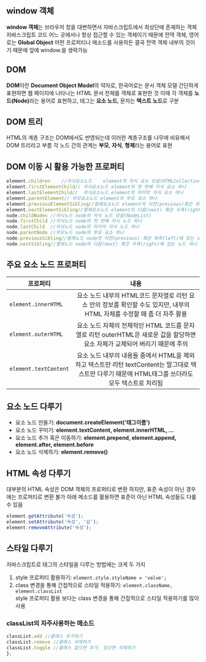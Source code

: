 ##  window 객체

<b>window 객체</b>는 브라우저 창을 대변하면서 자바스크립트에서 최상단에 존재하는 객체
자바스크립트 코드 어느 곳에서나 항상 접근할 수 있는 객체이기 때문에 전역 객체, 영어로는 <b>Global Object</b>
어떤 프로퍼티나 메소드를 사용하든 결국 전역 객체 내부의 것이기 때문에 앞에 window.을 생략가능


## DOM

<b>DOM</b>이란 <b>Document Object Model</b>의 약자로, 한국어로는 문서 객체 모델
간단하게 표현하면 웹 페이지에 나타나는 HTML 문서 전체를 객체로 표현한 것
이때 각 객체를 <b>노드(Node)</b>라는 용어로 표현하고, 태그는 <b>요소 노드</b>, 문자는 <b>텍스트 노드</b>로 구분


## DOM 트리
HTML의 계층 구조는 DOM에서도 반영되는데 이러한 계층구조를 나무에 비유해서 DOM 트리라고 부름
각 노드 간의 관계는 <b>부모</b>, <b>자식</b>, <b>형제</b>라는 용어로 표현

## DOM 이동 시 활용 가능한 프로퍼티
```javaScript
element.children	//자식요소노드	element의 자식 요소 모음(HTMLCollection)
element.firstElementChild//	자식요소노드 element의 첫 번째 자식 요소 하나
element.lastElementChild//	자식요소노드 element의 마지막 자식 요소 하나
element.parentElement//	부모요소노드 element의 부모 요소 하나
element.previousElementSibling//형제요소노드 element의 이전(previous)혹은 좌측(left)에 있는 요소 하나
element.nextElementSibling//형제요소노드 element의 다음(next) 혹은 우측(right)에 있는 요소 하나
node.childNodes	//자식노드 node의 자식 노드 모음(NodeList)
node.firstChild	//자식노드 node의 첫 번째 자식 노드 하나
node.lastChild	//자식노드 node의 마지막 자식 노드 하나
node.parentNode	//부모노드 node의 부모 요소 하나
node.previousSibling//형제노드 node의 이전(previous) 혹은 좌측(left)에 있는 노드 하나
node.nextSibling//형제노드 node의 다음(next) 혹은 우측(right)에 있는 노드 하나
```

## 주요 요소 노드 프로퍼티

| 프로퍼티 | 내용 | 
|---|:---:|
| `element.innerHTML` | 요소 노드 내부의 HTML코드 문자열로 리턴	요소 안의 정보를 확인할 수도 있지만, 내부의 HTML 자체를 수정할 때 좀 더 자주 활용 
| `element.outerHTML` | 요소 노드 자체의 전체적인 HTML 코드를 문자열로 리턴 outerHTML은 새로운 값을 할당하면 요소 자체가 교체되어 버리기 때문에 주의
|`element.textContent`|요소 노드 내부의 내용들 중에서 HTML을 제외하고 텍스트만 리턴	textContent는 말그대로 텍스트만 다루기 때문에 HTML태그를 쓰더라도 모두 텍스트로 처리됨


## 요소 노드 다루기
<ul>
<li>요소 노드 만들기: <b>document.createElement('태그이름')</b></li>
<li>요소 노드 꾸미기: <b>element.textContent, element.innerHTML, ...</b></li>
<li>요소 노드 추가 혹은 이동하기: <b>element.prepend, element.append, element.after, element.before</b></li>
<li>요소 노드 삭제하기: <b>element.remove()</b></li>
</ul>

##  HTML 속성 다루기
대부분의 HTML 속성은 DOM 객체의 프로퍼티로 변환 하지만, 표준 속성이 아닌 경우에는 프로퍼티로 변환 불가 아래 메소드를 활용하면 표준이 아닌 HTML 속성들도 다룰 수 있음

```javaScript
element.getAttribute('속성');
element.setAttribute('속성', '값');
element.removeAttribute('속성');

```

## 스타일 다루기
자바스크립트로 태그의 스타일을 다루는 방법에는 크게 두 가지
<ol>

<li>style 프로퍼티 활용하기: <code>element.style.styleName = 'value';</code></li>
<li>class 변경을 통해 간접적으로 스타일 적용하기: <code>element.className, element.classList</code></li>
style 프로퍼티 활용 보다는 class 변경을 통해 간접적으로 스타일 적용하기를 많이사용
</ol>


### classList의 자주사용하는 메소드
```javaScript
classList.add //클래스 추가하기
classList.remove //클래스 삭제하기
classList.toggle //클래스 없으면 추가, 있으면 삭제하기
};
```





